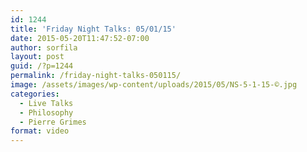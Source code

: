 ```yaml
---
id: 1244
title: 'Friday Night Talks: 05/01/15'
date: 2015-05-20T11:47:52-07:00
author: sorfila
layout: post
guid: /?p=1244
permalink: /friday-night-talks-050115/
image: /assets/images/wp-content/uploads/2015/05/NS-5-1-15-©.jpg
categories:
  - Live Talks
  - Philosophy
  - Pierre Grimes
format: video
---
```


